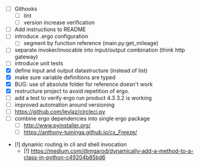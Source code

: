 - [ ] Githooks
    - [ ] lint
    - [ ] version increase verification
- [ ] Add instructions to README
- [ ] introduce .ergo configuration
	- [ ] segment by function reference (main.py:get_mileage)
- [ ] separate invoker/invocable into input/output combination (think http gateway)
- [ ] introduce unit tests
- [x] define input and output datastructure (instead of list)
- [x] make sure variable definitions are typed
- [x] BUG: use of absolute folder for reference doesn't work
- [x] restructure project to avoid repetition of ergo.
- [ ] add a test to verify ergo run product 4.3 3.2 is working
- [ ] improved automation around versioning
- [ ] https://github.com/levlaz/circleci.py
- [ ] combine ergo dependencies into single ergo package
	- [ ] http://www.pyinstaller.org/
	- [ ] https://anthony-tuininga.github.io/cx_Freeze/
- [!] dynamic routing in cli and shell invocation
	- [!] https://medium.com/@mgarod/dynamically-add-a-method-to-a-class-in-python-c49204b85bd6